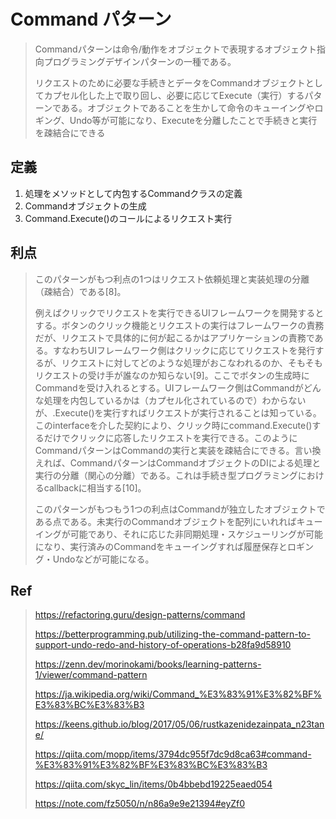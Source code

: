 # Command パターン

>Commandパターンは命令/動作をオブジェクトで表現するオブジェクト指向プログラミングデザインパターンの一種である。
>
>リクエストのために必要な手続きとデータをCommandオブジェクトとしてカプセル化した上で取り回し、必要に応じてExecute（実行）するパターンである。オブジェクトであることを生かして命令のキューイングやロギング、Undo等が可能になり、Executeを分離したことで手続きと実行を疎結合にできる

## 定義

1. 処理をメソッドとして内包するCommandクラスの定義
2. Commandオブジェクトの生成
3. Command.Execute()のコールによるリクエスト実行

## 利点

>このパターンがもつ利点の1つはリクエスト依頼処理と実装処理の分離（疎結合）である[8]。
>
>例えばクリックでリクエストを実行できるUIフレームワークを開発するとする。ボタンのクリック機能とリクエストの実行はフレームワークの責務だが、リクエストで具体的に何が起こるかはアプリケーションの責務である。すなわちUIフレームワーク側はクリックに応じてリクエストを発行するが、リクエストに対してどのような処理がおこなわれるのか、そもそもリクエストの受け手が誰なのか知らない[9]。ここでボタンの生成時にCommandを受け入れるとする。UIフレームワーク側はCommandがどんな処理を内包しているかは（カプセル化されているので）わからないが、.Execute()を実行すればリクエストが実行されることは知っている。このinterfaceを介した契約により、クリック時にcommand.Execute()するだけでクリックに応答したリクエストを実行できる。このようにCommandパターンはCommandの実行と実装を疎結合にできる。言い換えれば、CommandパターンはCommandオブジェクトのDIによる処理と実行の分離（関心の分離）である。これは手続き型プログラミングにおけるcallbackに相当する[10]。
>
>このパターンがもつもう1つの利点はCommandが独立したオブジェクトである点である。未実行のCommandオブジェクトを配列にいれればキューイングが可能であり、それに応じた非同期処理・スケジューリングが可能になり、実行済みのCommandをキューイングすれば履歴保存とロギング・Undoなどが可能になる。

## Ref

>
> <https://refactoring.guru/design-patterns/command>
>
> <https://betterprogramming.pub/utilizing-the-command-pattern-to-support-undo-redo-and-history-of-operations-b28fa9d58910>
>
> <https://zenn.dev/morinokami/books/learning-patterns-1/viewer/command-pattern>
>
> <https://ja.wikipedia.org/wiki/Command_%E3%83%91%E3%82%BF%E3%83%BC%E3%83%B3>
>
> <https://keens.github.io/blog/2017/05/06/rustkazenidezainpata_n23tane/>
>
> <https://qiita.com/mopp/items/3794dc955f7dc9d8ca63#command-%E3%83%91%E3%82%BF%E3%83%BC%E3%83%B3>
>
> <https://qiita.com/skyc_lin/items/0b4bbebd19225eaed054>
>
> <https://note.com/fz5050/n/n86a9e9e21394#eyZf0>
